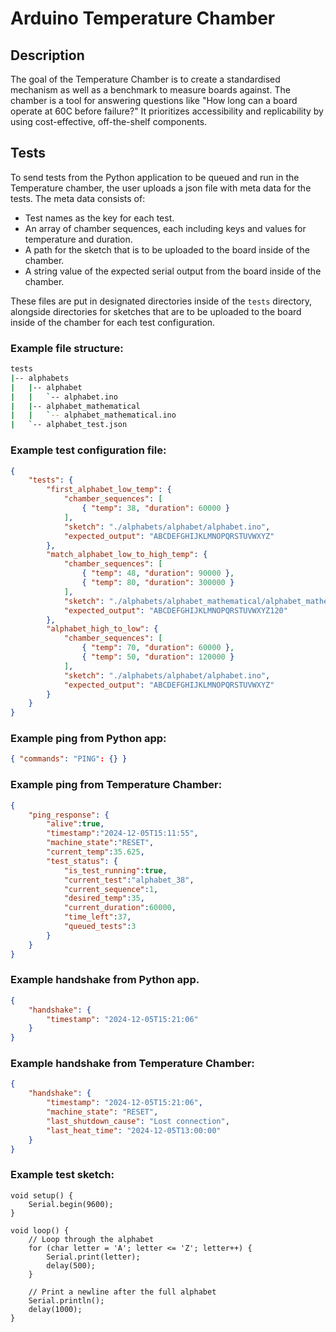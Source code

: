 # Arduino Temperature Chamber

## Description
The goal of the Temperature Chamber is to create a standardised mechanism as well as a benchmark to measure boards against. The chamber is a tool for answering questions like "How long can a board operate at 60C before failure?" It prioritizes accessibility and replicability by using cost-effective, off-the-shelf components.

## Tests 
To send tests from the Python application to be queued and run in the Temperature chamber, the user uploads a json file with meta data for the tests. The meta data consists of:
- Test names as the key for each test.
- An array of chamber sequences, each including keys and values for temperature and duration.
- A path for the sketch that is to be uploaded to the board inside of the chamber.
- A string value of the expected serial output from the board inside of the chamber.

These files are put in designated directories inside of the `tests` directory, alongside directories for sketches that are to be uploaded to the board inside of the chamber for each test configuration.

### Example file structure:
```sh
tests
|-- alphabets
|   |-- alphabet
|   |   `-- alphabet.ino
|   |-- alphabet_mathematical
|   |   `-- alphabet_mathematical.ino
|   `-- alphabet_test.json
```

### Example test configuration file:
```json
{
    "tests": {
        "first_alphabet_low_temp": {
            "chamber_sequences": [
                { "temp": 38, "duration": 60000 }
            ],
            "sketch": "./alphabets/alphabet/alphabet.ino",
            "expected_output": "ABCDEFGHIJKLMNOPQRSTUVWXYZ"
        },
        "match_alphabet_low_to_high_temp": {
            "chamber_sequences": [
                { "temp": 48, "duration": 90000 },
                { "temp": 80, "duration": 300000 }
            ],
            "sketch": "./alphabets/alphabet_mathematical/alphabet_mathematical.ino",
            "expected_output": "ABCDEFGHIJKLMNOPQRSTUVWXYZ120"
        },
        "alphabet_high_to_low": {
            "chamber_sequences": [
                { "temp": 70, "duration": 60000 },
                { "temp": 50, "duration": 120000 }
            ],
            "sketch": "./alphabets/alphabet/alphabet.ino",
            "expected_output": "ABCDEFGHIJKLMNOPQRSTUVWXYZ"
        }
    }
}
```

### Example ping from Python app:
```json
{ "commands": "PING": {} }
```

### Example ping from Temperature Chamber:
```json
{
    "ping_response": {
        "alive":true,
        "timestamp":"2024-12-05T15:11:55",
        "machine_state":"RESET",
        "current_temp":35.625,
        "test_status": {
            "is_test_running":true,
            "current_test":"alphabet_38",
            "current_sequence":1,
            "desired_temp":35,
            "current_duration":60000,
            "time_left":37,
            "queued_tests":3
        }
    }
}
```

### Example handshake from Python app.
```json
{
    "handshake": {
        "timestamp": "2024-12-05T15:21:06"
    }
}
```

### Example handshake from Temperature Chamber:
```json
{
    "handshake": {
        "timestamp": "2024-12-05T15:21:06",
        "machine_state": "RESET",
        "last_shutdown_cause": "Lost connection",
        "last_heat_time": "2024-12-05T13:00:00"
    }
}
```

### Example test sketch:
```arduino
void setup() {
    Serial.begin(9600);
}

void loop() {
    // Loop through the alphabet
    for (char letter = 'A'; letter <= 'Z'; letter++) {
        Serial.print(letter);
        delay(500);
    }

    // Print a newline after the full alphabet
    Serial.println();
    delay(1000);
}
```

